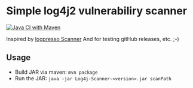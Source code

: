 # Simple log4j2 vulnerabiliry scanner

[![Java CI with Maven](https://github.com/Afrouper/Log4j-Scanner/actions/workflows/maven.yml/badge.svg)](https://github.com/Afrouper/Log4j-Scanner/actions/workflows/maven.yml)

Inspired by [logpresso Scanner](https://github.com/logpresso/CVE-2021-44228-Scanner)
And for testing gitHub releases, etc. ;-)

## Usage
* Build JAR via maven: `mvn package`
* Run the JAR: `java -jar Log4j-Scanner-<version>.jar scanPath`
